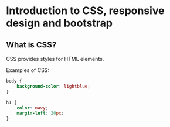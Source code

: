 # Introduction to CSS, responsive design and bootstrap
## What is CSS?
CSS provides styles for HTML elements. 

Examples of CSS:
```css
body {
    background-color: lightblue;
}

h1 {
    color: navy;
    margin-left: 20px;
}
```
